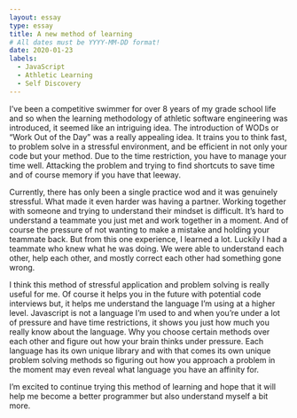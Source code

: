 ```yaml
---
layout: essay
type: essay
title: A new method of learning
# All dates must be YYYY-MM-DD format!
date: 2020-01-23
labels:
  - JavaScript
  - Athletic Learning
  - Self Discovery
---
```


I’ve been a competitive swimmer for over 8 years of my grade school life and so when the learning methodology of athletic software engineering was introduced, it seemed like an intriguing idea. The introduction of WODs or “Work Out of the Day” was a really appealing idea. It trains you to think fast, to problem solve in a stressful environment, and be efficient in not only your code but your method. Due to the time restriction, you have to manage your time well. Attacking the problem and trying to find shortcuts to save time and of course memory if you have that leeway. 

Currently, there has only been a single practice wod and it was genuinely stressful. What made it even harder was having a partner. Working together with someone and trying to understand their mindset is difficult. It’s hard to understand a teammate you just met and work together in a moment. And of course the pressure of not wanting to make a mistake and holding your teammate back. But from this one experience, I learned a lot. Luckily I had a teammate who knew what he was doing. We were able to understand each other, help each other, and mostly correct each other had something gone wrong. 

I think this method of stressful application and problem solving is really useful for me. Of course it helps you in the future with potential code interviews but, it helps me understand the language I’m using at a higher level. Javascript is not a language I’m used to and when you’re under a lot of pressure and have time restrictions, it shows you just how much you really know about the language. Why you choose certain methods over each other and figure out how your brain thinks under pressure. Each language has its own unique library and with that comes its own unique problem solving methods so figuring out how you approach a problem in the moment may even reveal what language you have an affinity for.

I’m excited to continue trying this method of learning and hope that it will help me become a better programmer but also understand myself a bit more.
